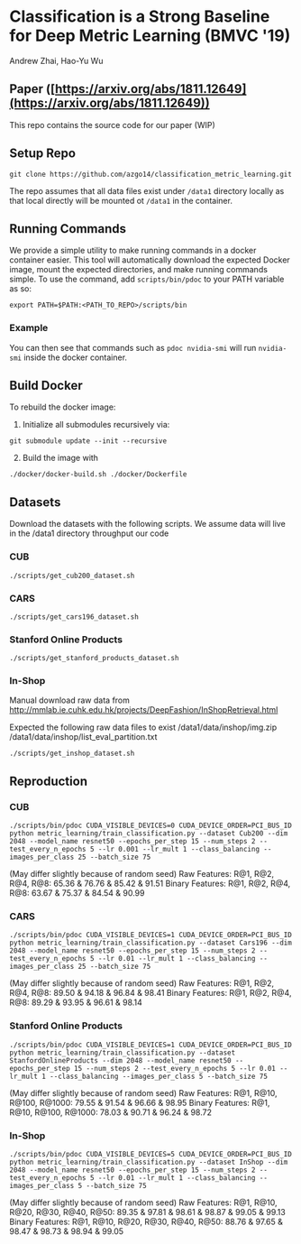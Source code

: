 
# Classification is a Strong Baseline for Deep Metric Learning (BMVC '19)
Andrew Zhai, Hao-Yu Wu

## Paper ([https://arxiv.org/abs/1811.12649](https://arxiv.org/abs/1811.12649))
This repo contains the source code for our paper (WIP)

## Setup Repo
```
git clone https://github.com/azgo14/classification_metric_learning.git
```

The repo assumes that all data files exist under `/data1` directory locally as that local directly will be mounted ot `/data1` in the container.

## Running Commands
We provide a simple utility to make running commands in a docker container easier. This tool will automatically download the expected Docker image, mount the expected directories, and make running commands simple. To use the command, add `scripts/bin/pdoc` to your PATH variable as so:
```
export PATH=$PATH:<PATH_TO_REPO>/scripts/bin
```

### Example
You can then see that commands such as `pdoc nvidia-smi` will run `nvidia-smi` inside the docker container.

## Build Docker
To rebuild the docker image:

1) Initialize all submodules recursively via:
```
git submodule update --init --recursive
```

2) Build the image with
```
./docker/docker-build.sh ./docker/Dockerfile
```

## Datasets
Download the datasets with the following scripts. We assume data will live in the /data1 directory throughput our code
### CUB
```
./scripts/get_cub200_dataset.sh
```

### CARS
```
./scripts/get_cars196_dataset.sh
```

### Stanford Online Products
```
./scripts/get_stanford_products_dataset.sh
```

### In-Shop
Manual download raw data from http://mmlab.ie.cuhk.edu.hk/projects/DeepFashion/InShopRetrieval.html

Expected the following raw data files to exist
/data1/data/inshop/img.zip
/data1/data/inshop/list_eval_partition.txt

```
./scripts/get_inshop_dataset.sh
```

## Reproduction
### CUB
```
./scripts/bin/pdoc CUDA_VISIBLE_DEVICES=0 CUDA_DEVICE_ORDER=PCI_BUS_ID python metric_learning/train_classification.py --dataset Cub200 --dim 2048 --model_name resnet50 --epochs_per_step 15 --num_steps 2 --test_every_n_epochs 5 --lr 0.001 --lr_mult 1 --class_balancing --images_per_class 25 --batch_size 75
```
(May differ slightly because of random seed)
Raw Features: R@1, R@2, R@4, R@8: 65.36 & 76.76 & 85.42 & 91.51
Binary Features: R@1, R@2, R@4, R@8: 63.67 & 75.37 & 84.54 & 90.99


### CARS
```
./scripts/bin/pdoc CUDA_VISIBLE_DEVICES=1 CUDA_DEVICE_ORDER=PCI_BUS_ID python metric_learning/train_classification.py --dataset Cars196 --dim 2048 --model_name resnet50 --epochs_per_step 15 --num_steps 2 --test_every_n_epochs 5 --lr 0.01 --lr_mult 1 --class_balancing --images_per_class 25 --batch_size 75
```
(May differ slightly because of random seed)
Raw Features: R@1, R@2, R@4, R@8: 89.50 & 94.18 & 96.84 & 98.41
Binary Features: R@1, R@2, R@4, R@8: 89.29 & 93.95 & 96.61 & 98.14


### Stanford Online Products
```
./scripts/bin/pdoc CUDA_VISIBLE_DEVICES=1 CUDA_DEVICE_ORDER=PCI_BUS_ID python metric_learning/train_classification.py --dataset StanfordOnlineProducts --dim 2048 --model_name resnet50 --epochs_per_step 15 --num_steps 2 --test_every_n_epochs 5 --lr 0.01 --lr_mult 1 --class_balancing --images_per_class 5 --batch_size 75
```
(May differ slightly because of random seed)
Raw Features: R@1, R@10, R@100, R@1000: 79.55 & 91.54 & 96.66 & 98.95
Binary Features: R@1, R@10, R@100, R@1000: 78.03 & 90.71 & 96.24 & 98.72


### In-Shop
```
./scripts/bin/pdoc CUDA_VISIBLE_DEVICES=5 CUDA_DEVICE_ORDER=PCI_BUS_ID python metric_learning/train_classification.py --dataset InShop --dim 2048 --model_name resnet50 --epochs_per_step 15 --num_steps 2 --test_every_n_epochs 5 --lr 0.01 --lr_mult 1 --class_balancing --images_per_class 5 --batch_size 75
```
(May differ slightly because of random seed)
Raw Features: R@1, R@10, R@20, R@30, R@40, R@50: 89.35 & 97.81 & 98.61 & 98.87 & 99.05 & 99.13
Binary Features: R@1, R@10, R@20, R@30, R@40, R@50: 88.76 & 97.65 & 98.47 & 98.73 & 98.94 & 99.05
